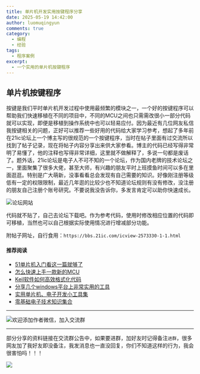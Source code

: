 ```yaml
---
title: 单片机开发实用按键程序分享
date: 2025-05-19 14:42:00
author: luomuqingyun
comments: true
category:
  - 编程
  - 经验
tags:
  - 程序案例
excerpt:
  - 一个实用的单片机按键程序
---
```

## 单片机按键程序
按键是我们平时单片机开发过程中使用最频繁的模块之一，一个好的按键程序可以帮助我们快速移植在不同的项目中，不同的MCU之间也只需需改很小一部分代码就可以实现，即便是移植到操作系统中也可以轻易应付。因为最近有几位网友私信我按键相关的问题，正好可以推荐一些好用的代码给大家学习参考，想起了多年前在21ic论坛上一个博主写的很规范的一个按键程序，当时在帖子里面有过交流所以找到了帖子记录，现在将帖子内容分享出来供大家参看。博主的代码已经写得非常明了易懂了，他的注释也写得非常详细，这里就不做解释了，多说一句都是废话了。题外话，21ic论坛是电子人不可不知的一个论坛，作为国内老牌的技术论坛之一，里面聚集了很多大佬，甚至大师，有兴趣的朋友平时上班摸鱼时间可以多在里面逛逛。特别是广大萌新，没事看看总会发现有自己需要的知识。好像刚注册等级低有一定的权限限制，最近几年逛的比较少也不知道论坛规则有没有修改，没注册的朋友自己注册个账号研究。不要说我没告诉你，多发言肯定可以助你快速成长。

![论坛网站](https://files.mdnice.com/user/38598/5c574748-d413-4398-9875-307cec006805.png)

代码就不贴了，自己去论坛下载吧。作为参考代码，使用时修改相应位置的代码即可移植，当然也可以自己根据实际使用情况进行增减部分功能。

附帖子网址，自行食用：`https://bbs.21ic.com/icview-2573330-1-1.html`

#### 推荐阅读
- [51单片机入门看这一篇就够了](https://mp.weixin.qq.com/s?__biz=MzI1OTQ4MTg4Ng==&mid=2247485523&idx=1&sn=b7fcd1b86e2467d6f03b1a520c39bb06&chksm=ea790022dd0e893452c4994fa16d63111b16d9878c303712f695b58b7af360b7b18c1ed4b201&token=1711068967&lang=zh_CN#rd)
- [怎么快速上手一款新的MCU](https://mp.weixin.qq.com/s?__biz=MzI1OTQ4MTg4Ng==&mid=2247485581&idx=1&sn=b36e6536717774f7931c7aa93d5b237a&chksm=ea7900fcdd0e89ea0db13737720edc996fcb3fdbab3e43b4a92316240ac66d4b5a8bf9a07e78&token=466212876&lang=zh_CN#rd)
- [Keil软件如何高效格式化代码](https://mp.weixin.qq.com/s?__biz=MzI1OTQ4MTg4Ng==&mid=2247485572&idx=1&sn=17cefa35d9d660083d419a7e9b6db6f7&chksm=ea7900f5dd0e89e35b65ba26354cc69ad24f686d8e18abd34e0932567a9345e8c9ed653eee6b&token=1711068967&lang=zh_CN#rd)
- [分享几个windows平台上非常实用的工具](https://mp.weixin.qq.com/s?__biz=MzI1OTQ4MTg4Ng==&mid=2247485420&idx=2&sn=728ca4abbadf7caf51c392e7d7045cbe&chksm=ea790f9ddd0e868b9fa162c80db1876199845f387bbe851c8d38a4e8412329ae635916c13cfb&token=1711068967&lang=zh_CN#rd)
- [实用单片机、电子开发小工具集](https://mp.weixin.qq.com/s?__biz=MzI1OTQ4MTg4Ng==&mid=2247485606&idx=1&sn=2b433faa2e436fc762dc538c9cf3fe14&chksm=ea7900d7dd0e89c169f8948ff3d423016c8f51f1c914eb7b0d20cba8145b9ffa54815915d67b&token=1580674001&lang=zh_CN#rd)
- [零基础电子技术知识集合](https://mp.weixin.qq.com/s?__biz=MzI1OTQ4MTg4Ng==&mid=2247485689&idx=4&sn=211c2d0871a19c5e92cdf0c34f01d96b&chksm=ea790088dd0e899e3042a649a346bc98e94189d1fd18da2b954a7ddb781582dc2d0a82e07f4d&token=970763775&lang=zh_CN#rd)
----

![欢迎添加作者微信，加入交流群](https://files.mdnice.com/user/38598/37e7b97e-a5c7-44d1-9e48-bbe22ab3141d.jpg)

----
部分分享的资料链接在交流群公告中，如果要进群，加好友时记得备注`进群`，很多网友加了我好友即没备注，我发消息也一直没回复，你们不知道这样的行为，我会很害怕吗！！！

![](https://files.mdnice.com/user/38598/8c89610c-2f63-48d9-8c32-1ed4d9011f9a.png)
